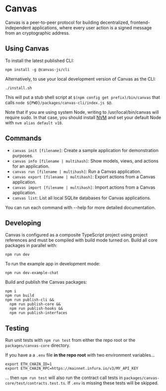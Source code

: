 # Canvas

Canvas is a peer-to-peer protocol for building decentralized,
frontend-independent applications, where every user action is a signed
message from an cryptographic address.

## Using Canvas

To install the latest published CLI:

```
npm install -g @canvas-js/cli
```

Alternatively, to use your local development version of Canvas as the CLI:

```
./install.sh
```

This will put a stub shell script at `$(npm config get prefix)/bin/canvas`
that calls `node ${PWD}/packages/canvas-cli/index.js $@`.

Note that if you are using system Node, writing to /usr/local/bin/canvas
will require sudo. In that case, you should install
[NVM](https://github.com/nvm-sh/nvm#installing-and-updating) and set your
default Node with `nvm alias default v18`.

## Commands

- `canvas init [filename]`: Create a sample application for demonstration purposes.
- `canvas info [filename | multihash]`: Show models, views, and actions for an application.
- `canvas run [filename | multihash]`: Run a Canvas application.
- `canvas export [filename | multihash]`: Export actions from a Canvas application.
- `canvas import [filename | multihash]`: Import actions from a Canvas application.
- `canvas list`: List all local SQLite databases for Canvas applications.

You can run each command with --help for more detailed documentation.

## Developing

Canvas is configured as a composite TypeScript project using project
references and must be compiled with build mode turned on. Build all
core packages in parallel with:

```
npm run dev
```

To run the example app in development mode:

```
npm run dev-example-chat
```

Build and publish the Canvas packages:

```
npm i
npm run build
npm run publish-cli &&
  npm run publish-core &&
  npm run publish-hooks &&
  npm run publish-interfaces
```

## Testing

Run unit tests with `npm run test` from either the repo root or the `packages/canvas-core` directory.

If you have a a `.env` file **in the repo root** with two environment variables...

```
export ETH_CHAIN_ID=1
export ETH_CHAIN_RPC=https://mainnet.infura.io/v3/MY_API_KEY
```

... then `npm run test` will also run the contract call tests in `packages/canvas-core/test/contracts.test.ts`. If `.env` is missing these tests will be skipped.
